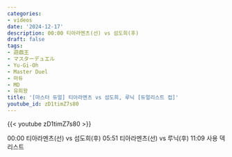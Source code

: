 ```yaml
---
categories:
- videos
date: '2024-12-17'
description: 00:00 티아라멘츠(선) vs 섬도희(후)
draft: false
tags:
- 遊戯王
- マスターデュエル
- Yu-Gi-Oh
- Master Duel
- 마듀
- MD
- 유희왕
title: '[마스터 듀얼] 티아라멘츠 vs 섬도희, 루닉 [듀얼리스트 컵]'
youtube_id: zD1timZ7s80
---
```



{{< youtube zD1timZ7s80 >}}

00:00 티아라멘츠(선) vs 섬도희(후)
05:51 티아라멘츠(선) vs 루닉(후)
11:09 사용 덱 리스트